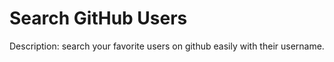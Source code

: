 # Search GitHub Users 
Description: search your favorite users on github easily with their username.
